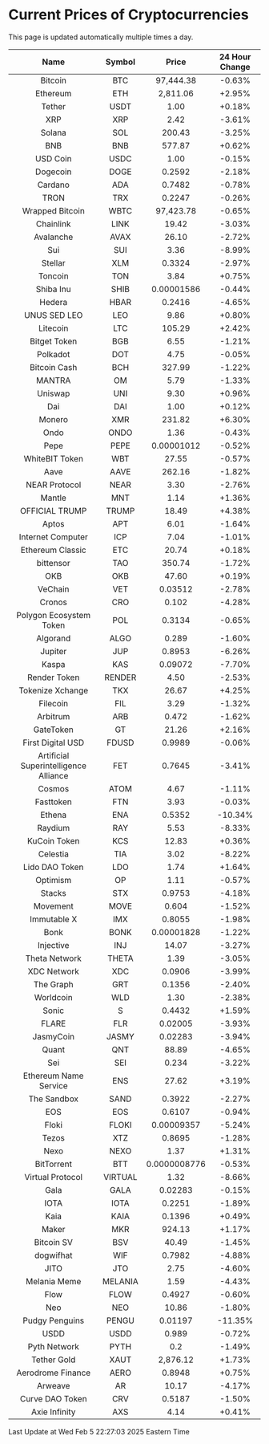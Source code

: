 # Current Prices of Cryptocurrencies
This page is updated automatically multiple times a day.

| Name | Symbol | Price | 24 Hour Change |
| :---: |:---:| :---: | :---: |
| Bitcoin | BTC | 97,444.38 | -0.63% |
| Ethereum | ETH | 2,811.06 | +2.95% |
| Tether | USDT | 1.00 | +0.18% |
| XRP | XRP | 2.42 | -3.61% |
| Solana | SOL | 200.43 | -3.25% |
| BNB | BNB | 577.87 | +0.62% |
| USD Coin | USDC | 1.00 | -0.15% |
| Dogecoin | DOGE | 0.2592 | -2.18% |
| Cardano | ADA | 0.7482 | -0.78% |
| TRON | TRX | 0.2247 | -0.26% |
| Wrapped Bitcoin | WBTC | 97,423.78 | -0.65% |
| Chainlink | LINK | 19.42 | -3.03% |
| Avalanche | AVAX | 26.10 | -2.72% |
| Sui | SUI | 3.36 | -8.99% |
| Stellar | XLM | 0.3324 | -2.97% |
| Toncoin | TON | 3.84 | +0.75% |
| Shiba Inu | SHIB | 0.00001586 | -0.44% |
| Hedera | HBAR | 0.2416 | -4.65% |
| UNUS SED LEO | LEO | 9.86 | +0.80% |
| Litecoin | LTC | 105.29 | +2.42% |
| Bitget Token | BGB | 6.55 | -1.21% |
| Polkadot | DOT | 4.75 | -0.05% |
| Bitcoin Cash | BCH | 327.99 | -1.22% |
| MANTRA | OM | 5.79 | -1.33% |
| Uniswap | UNI | 9.30 | +0.96% |
| Dai | DAI | 1.00 | +0.12% |
| Monero | XMR | 231.82 | +6.30% |
| Ondo | ONDO | 1.36 | -0.43% |
| Pepe | PEPE | 0.00001012 | -0.52% |
| WhiteBIT Token | WBT | 27.55 | -0.57% |
| Aave | AAVE | 262.16 | -1.82% |
| NEAR Protocol | NEAR | 3.30 | -2.76% |
| Mantle | MNT | 1.14 | +1.36% |
| OFFICIAL TRUMP | TRUMP | 18.49 | +4.38% |
| Aptos | APT | 6.01 | -1.64% |
| Internet Computer | ICP | 7.04 | -1.01% |
| Ethereum Classic | ETC | 20.74 | +0.18% |
| bittensor | TAO | 350.74 | -1.72% |
| OKB | OKB | 47.60 | +0.19% |
| VeChain | VET | 0.03512 | -2.78% |
| Cronos | CRO | 0.102 | -4.28% |
| Polygon Ecosystem Token | POL | 0.3134 | -0.65% |
| Algorand | ALGO | 0.289 | -1.60% |
| Jupiter | JUP | 0.8953 | -6.26% |
| Kaspa | KAS | 0.09072 | -7.70% |
| Render Token | RENDER | 4.50 | -2.53% |
| Tokenize Xchange | TKX | 26.67 | +4.25% |
| Filecoin | FIL | 3.29 | -1.32% |
| Arbitrum | ARB | 0.472 | -1.62% |
| GateToken | GT | 21.26 | +2.16% |
| First Digital USD | FDUSD | 0.9989 | -0.06% |
| Artificial Superintelligence Alliance | FET | 0.7645 | -3.41% |
| Cosmos | ATOM | 4.67 | -1.11% |
| Fasttoken | FTN | 3.93 | -0.03% |
| Ethena | ENA | 0.5352 | -10.34% |
| Raydium | RAY | 5.53 | -8.33% |
| KuCoin Token | KCS | 12.83 | +0.36% |
| Celestia | TIA | 3.02 | -8.22% |
| Lido DAO Token | LDO | 1.74 | +1.64% |
| Optimism | OP | 1.11 | -0.57% |
| Stacks | STX | 0.9753 | -4.18% |
| Movement | MOVE | 0.604 | -1.52% |
| Immutable X | IMX | 0.8055 | -1.98% |
| Bonk | BONK | 0.00001828 | -1.22% |
| Injective | INJ | 14.07 | -3.27% |
| Theta Network | THETA | 1.39 | -3.05% |
| XDC Network | XDC | 0.0906 | -3.99% |
| The Graph | GRT | 0.1356 | -2.40% |
| Worldcoin | WLD | 1.30 | -2.38% |
| Sonic | S | 0.4432 | +1.59% |
| FLARE | FLR | 0.02005 | -3.93% |
| JasmyCoin | JASMY | 0.02283 | -3.94% |
| Quant | QNT | 88.89 | -4.65% |
| Sei | SEI | 0.234 | -3.22% |
| Ethereum Name Service | ENS | 27.62 | +3.19% |
| The Sandbox | SAND | 0.3922 | -2.27% |
| EOS | EOS | 0.6107 | -0.94% |
| Floki | FLOKI | 0.00009357 | -5.24% |
| Tezos | XTZ | 0.8695 | -1.28% |
| Nexo | NEXO | 1.37 | +1.31% |
| BitTorrent | BTT | 0.0000008776 | -0.53% |
| Virtual Protocol | VIRTUAL | 1.32 | -8.66% |
| Gala | GALA | 0.02283 | -0.15% |
| IOTA | IOTA | 0.2251 | -1.89% |
| Kaia | KAIA | 0.1396 | +0.49% |
| Maker | MKR | 924.13 | +1.17% |
| Bitcoin SV | BSV | 40.49 | -1.45% |
| dogwifhat | WIF | 0.7982 | -4.88% |
| JITO | JTO | 2.75 | -4.60% |
| Melania Meme | MELANIA | 1.59 | -4.43% |
| Flow | FLOW | 0.4927 | -0.60% |
| Neo | NEO | 10.86 | -1.80% |
| Pudgy Penguins | PENGU | 0.01197 | -11.35% |
| USDD | USDD | 0.989 | -0.72% |
| Pyth Network | PYTH | 0.2 | -1.49% |
| Tether Gold | XAUT | 2,876.12 | +1.73% |
| Aerodrome Finance | AERO | 0.8948 | +0.75% |
| Arweave | AR | 10.17 | -4.17% |
| Curve DAO Token | CRV | 0.5187 | -1.50% |
| Axie Infinity | AXS | 4.14 | +0.41% |

Last Update at Wed Feb  5 22:27:03 2025 Eastern Time